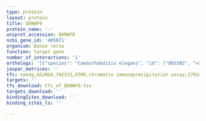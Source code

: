 ```yaml
---
type: protein
layout: protein
title: Q6NWF0
protein_name: '-'
uniprot_accession: Q6NWF0
ncbi_gene_id: '405871'
organism: Danio rerio
function: target gene
number_of_interactions: '1'
orthologs: '[{"species": "Caenorhabditis elegans", "id": ["O01502", "<a href=\"/protein/p34275\">P34275</a>"]}]'
jaspar_matrices: ''
tfs: nanog,A5JNG8,792333,GTRD,chromatin immunoprecipitation assay,27924024%5Buid%5D,No
targets: ''
tfs_download: tfs_of_Q6NWF0.tsv
targets_download: ''
bindingSites_download: ''
binding_sites_ls: ''

---
```

